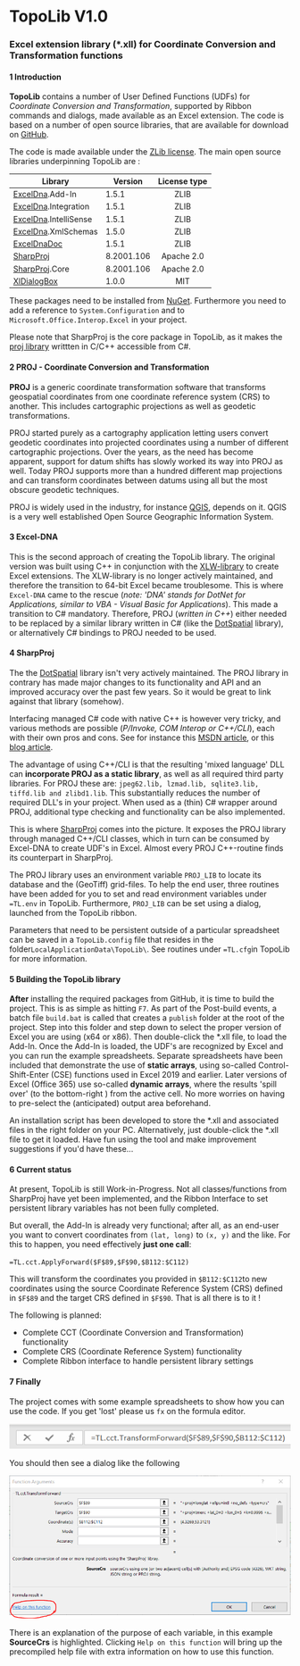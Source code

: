 # TopoLib V1.0

### Excel extension library (*.xll) for Coordinate Conversion and Transformation functions

#### 1	Introduction

**TopoLib** contains a number of User Defined Functions (UDFs) for *Coordinate Conversion and Transformation*, supported by Ribbon commands and dialogs, made available as an Excel extension. The code is based on a number of open source libraries, that are available for download on [GitHub](https://github.com/).

The code is made available under the [ZLib license](License.md).   The  main open source libraries underpinning TopoLib are :

| Library                                                      | Version    | License type |
| ------------------------------------------------------------ | ---------- | :----------: |
| [ExcelDna](https://github.com/Excel-DNA/ExcelDna).Add-In     | 1.5.1      |     ZLIB     |
| [ExcelDna](https://github.com/Excel-DNA/ExcelDna).Integration | 1.5.1      |     ZLIB     |
| [ExcelDna](https://github.com/Excel-DNA/ExcelDna).IntelliSense | 1.5.1      |     ZLIB     |
| [ExcelDna](https://github.com/Excel-DNA/ExcelDna).XmlSchemas | 1.5.0      |     ZLIB     |
| [ExcelDnaDoc](https://github.com/Excel-DNA/ExcelDnaDoc)      | 1.5.1      |     ZLIB     |
| [SharpProj](https://github.com/AmpScm/SharpProj)             | 8.2001.106 |  Apache 2.0  |
| [SharpProj](https://github.com/AmpScm/SharpProj).Core        | 8.2001.106 |  Apache 2.0  |
| [XlDialogBox](https://github.com/Duijndam-Dev/XlDialogBox)   | 1.0.0      |     MIT      |

These packages need to be installed from [NuGet](https://www.nuget.org/).  Furthermore you need to add a reference to `System.Configuration` and to `Microsoft.Office.Interop.Excel` in your project.

Please note that SharpProj is the core package in TopoLib, as it makes the [proj library](https://proj.org/index.html) writtten in C/C++ accessible from C#.

#### 2	PROJ - Coordinate Conversion and Transformation 

**PROJ** is a generic coordinate transformation software that transforms geospatial coordinates from one coordinate reference system (CRS) to another. This includes cartographic projections as well as geodetic transformations.

PROJ started purely as a cartography application letting users convert geodetic coordinates into projected coordinates using a number of different cartographic projections. Over the years, as the need has become apparent, support for datum shifts has slowly worked its way into PROJ as well. Today PROJ supports more than a hundred different map projections and can transform coordinates between datums using all but the most obscure geodetic techniques. 

PROJ is widely used in the industry, for instance [QGIS](https://www.qgis.org/en/site/), depends on it. QGIS is a very well established Open Source Geographic Information System. 

#### 3	Excel-DNA

This is the second approach of creating the TopoLib library. The original version was built using C++ in conjunction with the [XLW-library](https://github.com/xlw/xlw) to create Excel extensions. The XLW-library is no longer actively maintained, and therefore the transition to 64-bit Excel became troublesome. This is where `Excel-DNA`  came to the rescue (*note: 'DNA' stands for DotNet for Applications, similar to VBA - Visual Basic for Applications*). This made a transition to C# mandatory.  Therefore, PROJ (*written in C++*) either needed to be replaced by a similar library written in C# (like the [DotSpatial](https://github.com/DotSpatial/DotSpatial) library),  or alternatively C#  bindings to PROJ needed to be used. 

#### 4	SharpProj

The the [DotSpatial](https://github.com/DotSpatial/DotSpatial) library isn't very actively maintained. The PROJ library in contrary has made major changes to its functionality and API and an improved accuracy over the past few years. So it would be great to link against that library (somehow). 

Interfacing managed C# code with native C++ is however very tricky, and various methods are possible (*P/Invoke, COM Interop or C++/CLI*), each with their own pros and cons. See for instance this [MSDN article](https://social.msdn.microsoft.com/Forums/vstudio/en-US/299da822-5539-4e5b-9ba7-b614e564c9f4/presenting-a-c-library-lib-for-use-in-c-project?forum=vcgeneral), or this [blog article](https://mark-borg.github.io/blog/2017/interop/).  

The advantage of using C++/CLI is that the resulting 'mixed language' DLL can **incorporate PROJ as a static library**, as well as all required third party libraries. For PROJ these are: `jpeg62.lib, lzmad.lib, sqlite3.lib, tiffd.lib and zlibd1.lib`. This substantially reduces the number of required DLL's in your project. When used as a (thin) C# wrapper around PROJ, additional type checking and functionality can be also implemented.

This is where [SharpProj](https://github.com/AmpScm/SharpProj) comes into the picture. It exposes the PROJ library through managed C++/CLI classes, which in turn can be consumed by Excel-DNA to create UDF's in Excel. Almost every  PROJ C++-routine finds its counterpart in SharpProj.

The PROJ library uses an environment variable `PROJ_LIB` to locate its database and the (GeoTiff) grid-files. To help the end user, three routines have been added for you to set and read environment variables under `=TL.env` in TopoLib. Furthermore, `PROJ_LIB`  can be set using a dialog, launched from the TopoLib ribbon.

Parameters that need to be persistent outside of a particular spreadsheet can be saved in a `TopoLib.config` file that resides in the folder`LocalApplicationData\TopoLib\`. See routines under  `=TL.cfg`in TopoLib for more information.

#### 5	Building the TopoLib library

**After** installing the required packages from GitHub, it is time to build the project. This is as simple as hitting `F7`. As part of the Post-build events, a batch file `build.bat` is called that creates a `publish` folder at the root of the project. Step into this folder and step down to select the proper version of Excel you are using (x64 or x86). Then double-click the *.xll file, to load the Add-In. Once the Add-In is loaded, the UDF's are recognized by Excel and you can run the example spreadsheets. Separate spreadsheets have been included that demonstrate the use of **static arrays**, using so-called Control-Shift-Enter (CSE) functions used in Excel 2019 and earlier. Later versions of Excel (Office 365) use so-called **dynamic arrays**, where the results 'spill over' (to the bottom-right ) from the active cell. No more worries on having to pre-select the (anticipated) output area beforehand. 

An installation script has been developed to store the *.xll and associated files in the right folder on your PC. Alternatively, just double-click the *.xll file to get it loaded.  Have fun using the tool and make improvement suggestions if you'd have these...

#### 6	Current status

At present, TopoLib is still Work-in-Progress. Not all classes/functions from SharpProj have yet been implemented, and the Ribbon Interface to set persistent library variables has not been fully completed.

But overall, the Add-In is already very functional; after all, as an end-user you want to convert coordinates from `(lat, long)` to `(x, y)` and the like. For this to happen, you need effectively **just one call**: 

`=TL.cct.ApplyForward($F$89,$F$90,$B112:$C112)` 

This will transform the coordinates you provided in `$B112:$C112`to new coordinates using the source Coordinate Reference System (CRS) defined in `$F$89` and the target CRS defined in `$F$90`. That is all there is to it !

The following is planned:

- Complete CCT (Coordinate Conversion and Transformation) functionality
- Complete CRS (Coordinate Reference System) functionality
- Complete Ribbon interface to handle persistent library settings

#### 7	Finally

The project comes with some example spreadsheets to show how you can use the code. If you get 'lost' please us `fx` on the formula editor.

![image-20211217110658409](Typora/image-20211217110658409.png) 

You should then see a dialog like the following

![image-20211217111622793](Typora/image-20211217111622793.png) 

There is an explanation of the purpose of each variable, in this example **SourceCrs** is highlighted. Clicking `Help on this function` will bring up the precompiled help file with extra information on how to use this function.

